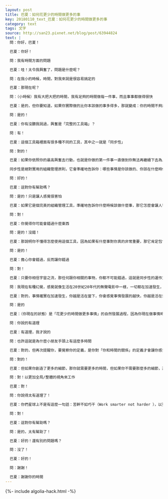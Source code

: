```yaml
---
layout: post
title: 巴夏：如何花更少的時間做更多的事
key: 20180110_text_巴夏：如何花更少的時間做更多的事
category: text
tags: 文字
source: http://san23.pixnet.net/blog/post/63944824
text: |
  問：你好，巴夏！

  巴夏：你好！

  問：我有時間方面的問題

  巴夏：哇！太令我興奮了，問題是什麼呢？

  問：在我小的時候，時間，對我來說是很容易搞定的

  巴夏：那現在呢？

  問：（小時候）我有大把大把的時間，我有足夠的時間做每一件事，而且事事都做得很快

  巴夏：是的，但你要知道，如果你實際做的比你本該做的事多得多，那就變成：你的時間不夠用，而如果你相信興奮自帶的工具之一即「同步性」，那同步性就會為你把每件事都組織好，你就有足夠的時間去做你該做的每件事，而你沒時間做的事，就說明你目前不需要做，這對你有幫助嗎？還是說我沒花足夠的時間跟你解釋？你需要我再解說一遍嗎？

  問：是的！

  巴夏：你有沒聽我說過，興奮是「完整的工具箱」？

  問：有！

  巴夏：這個工具箱裡面有很多種不同的工具，其中之一就是「同步性」

  問：對的！

  巴夏：如果你依照你的最高興奮去行動，也就是你做的第一件事一直做到你無法再繼續下去為止，然後你做下一件事，再下一件事，再下下一件事⋯，興奮工具箱中的同步性會準確地告訴你在哪件你興奮的事情上該花多少時間，而當一天結束時，你興奮地想要睡覺，所以沒時間做任何一件事，都說明在這時你不需要做這件事

  同步性是絕對實用的組織管理原則，它會準確地告訴你：哪些事情是你該做的、你該在什麼時候做、一天要做的量是多少等等⋯，讓它來規劃你的日程安排，讓同步性當你的嚮導，然後你就會有剛好的時間，剛剛好做好你真正需要做的全部的事情，而在那一刻，你還沒做的事情，可能並不像你所想的那樣「需要及時做完」

  問：好的！

  巴夏：這對你有幫助嗎？

  問：是的！只是讓人感覺很害怕

  巴夏：如果它是個完美的組織管理工具，準確地告訴你什麼時候該做什麼事，那它怎麼會讓人害怕呢？唯一一個讓你害怕的原因，就是你不相信它是這樣運作的

  問：對！

  巴夏：你覺得你可能會錯過什麼東西

  問：是的！沒錯！

  巴夏：那說明你不懂得怎麼使用這個工具，因為如果有什麼事對你真的非常重要，那它肯定包含在組織管理原則中，如此你怎麼可能錯過它呢？你認為這件事會在原則之外嗎？真正和你相關的事一件都不會少！這是它的特點之一，只要相關，一個都少不了！所以，你什麼都不會錯過，實際上唯一會讓你錯過的做法就是你花時間在那裡擔憂你會錯過它們，你明白嗎？

  問：是的！

  巴夏：擔心你會錯過，反而讓你錯過

  問：對！

  巴夏：只要你相信宇宙之流，那任何跟你相關的事物，你都不可能錯過，這就是同步性的運作方式

  問：我現在有種幻覺，感覺就像生活在20世紀20年代的無聲電影中一樣，一切都在加速發生，相比於20年前，一天很快就過去了，感覺就像只過了20秒

  巴夏：對的，事情確實在加速發生，你越是活在當下，你會感覺事情發展的越快，你越是活在當下，你創造的時間就越少，記住，時間是由你創造的，因此，你越是活在當下你的效率就越高，於是你就可以用更少的時間做更多的事，你明白嗎？

  問：是的

  巴夏：（你現在的狀態）是「花更少的時間做更多事情」的自然發展過程，因為你現在做事情時，越來越專注在當下

  問：你說的有道理

  巴夏：有道理，我才說的

  問：也許這就是為什麼小朋友手頭上有這麼多時間

  巴夏：對的，但再次提醒你，要覺察你的定義，是你對「你和時間的關係」的定義才會讓你感覺到時間不夠用，你的時間總是夠的，因為創造時間的人是你

  問：對的！

  巴夏：但如果你創造了更多的細節，那你就需要更多的時間，但如果你不需要那麼多的細節，那你就不需要創造那麼多的時間

  問：對！以更加全局/整體的視角來工作

  巴夏：對！

  問：你說得太有道理了！

  巴夏：你們星球上不是有這麼一句話：苦幹不如巧干（Work smarter not harder ），以更加全面的視角來工作吧，這樣，你就可以用更少的時間把事情做完

  問：對！

  巴夏：這對你有幫助嗎？

  問：是的，太有幫助了！

  巴夏：好的！還有別的問題嗎？

  問：沒了！

  巴夏：好的！

  問：謝謝！

  巴夏：謝謝你的時間
---
```


{%- include algolia-hack.html -%}
